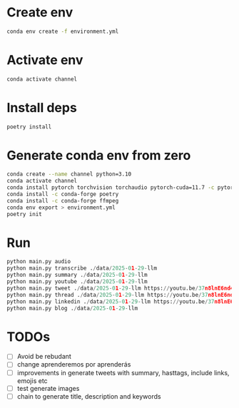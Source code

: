 # Create env

```sh
conda env create -f environment.yml
```

# Activate env

```sh
conda activate channel
```

# Install deps

```sh
poetry install
```

# Generate conda env from zero
```sh
conda create --name channel python=3.10
conda activate channel
conda install pytorch torchvision torchaudio pytorch-cuda=11.7 -c pytorch -c nvidia
conda install -c conda-forge poetry
conda install -c conda-forge ffmpeg
conda env export > environment.yml
poetry init

```

# Run
```py
python main.py audio
python main.py transcribe ./data/2025-01-29-llm
python main.py summary ./data/2025-01-29-llm
python main.py youtube ./data/2025-01-29-llm
python main.py tweet ./data/2025-01-29-llm https://youtu.be/37n8lnE6nd4 "Developers"
python main.py thread ./data/2025-01-29-llm https://youtu.be/37n8lnE6nd4 "Developers"
python main.py linkedin ./data/2025-01-29-llm https://youtu.be/37n8lnE6nd4 "Developers" "text" "video"
python main.py blog ./data/2025-01-29-llm  
``` 

# TODOs

- [ ] Avoid be rebudant
- [ ] change aprenderemos por aprenderás
- [ ] improvements in generate tweets with summary, hasttags, include links, emojis etc
- [ ] test generate images
- [ ] chain to generate title, description and keywords